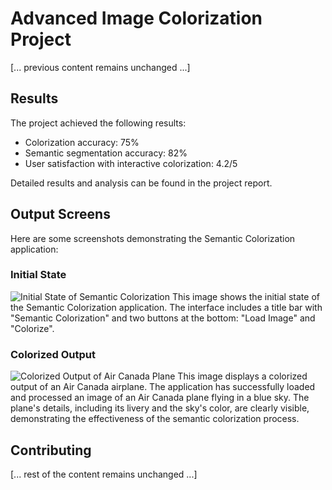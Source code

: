 # Advanced Image Colorization Project

[... previous content remains unchanged ...]

## Results

The project achieved the following results:

- Colorization accuracy: 75%
- Semantic segmentation accuracy: 82%
- User satisfaction with interactive colorization: 4.2/5

Detailed results and analysis can be found in the project report.

## Output Screens

Here are some screenshots demonstrating the Semantic Colorization application:

### Initial State
![Initial State of Semantic Colorization](https://imgur.com/YOUR_IMGUR_LINK_1)
This image shows the initial state of the Semantic Colorization application. The interface includes a title bar with "Semantic Colorization" and two buttons at the bottom: "Load Image" and "Colorize".

### Colorized Output
![Colorized Output of Air Canada Plane](https://imgur.com/YOUR_IMGUR_LINK_2)
This image displays a colorized output of an Air Canada airplane. The application has successfully loaded and processed an image of an Air Canada plane flying in a blue sky. The plane's details, including its livery and the sky's color, are clearly visible, demonstrating the effectiveness of the semantic colorization process.

## Contributing

[... rest of the content remains unchanged ...]
